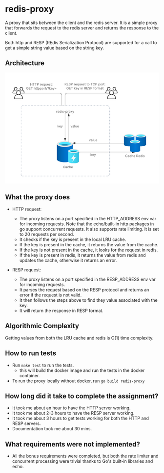 # redis-proxy

A proxy that sits between the client and the redis server. It is a simple proxy that forwards the request to the redis server and returns the response to the client.

Both http and RESP (REdis Serialization Protocol) are supported for a call to get a simple string value based on the string key.

## Architecture
![alt text](architecture.png)

## What the proxy does
- HTTP request:
  - The proxy listens on a port specified in the HTTP_ADDRESS env var for incoming requests. Note that the echo/built-in http packages in go support concurrent requests. It also supports rate limiting. It is set to 20 requests per second.
  - It checks if the key is present in the local LRU cache.
  - If the key is present in the cache, it returns the value from the cache.
  - If the key is not present in the cache, it looks for the request in redis.
  - If the key is present in redis, it returns the value from redis and updates the cache, otherwise it returns an error.

- RESP request:
  - The proxy listens on a port specified in the RESP_ADDRESS env var for incoming requests.
  - It parses the request based on the RESP protocol and returns an error if the request is not valid.
  - It then follows the steps above to find they value associated with the key.
  - It will return the response in RESP format.

## Algorithmic Complexity
Getting values from both the LRU cache and redis is O(1) time complexity.

## How to run tests
- Run `make test` to run the tests.
  - this will build the docker image and run the tests in the docker container.
- To run the proxy locally without docker, run `go build redis-proxy`

## How long did it take to complete the assignment?
- It took me about an hour to have the HTTP server working.
- It took me about 2-3 hours to have the RESP server working.
- It took me about 3 hours to get tests working for both the HTTP and RESP servers.
- Documentation took me about 30 mins.

## What requirements were not implemented?
- All the bonus requirements were completed, but both the rate limiter and concurrent processing were trivial thanks to Go's built-in libraries and echo.